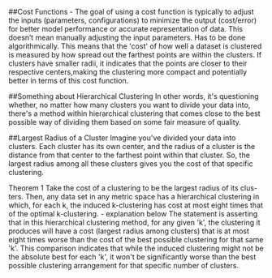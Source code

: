 ##Cost Functions - 
The goal of using a cost function is typically to adjust the inputs (parameters, configurations) to minimize the output (cost/error) for 
better model performance or accurate representation of data. This doesn’t mean manually adjusting the input parameters. Has to be done algorithmically. 
This means that the 'cost' of how well a dataset is clustered is measured by how spread out the farthest points are within the clusters. 
If clusters have smaller radii, it indicates that the points are closer to their respective centers,making the clustering more compact and potentially better 
in terms of this cost function.


##Something about Hierarchical Clustering
In other words, it's questioning whether, no matter how many clusters you want to divide your data into, 
there's a method within hierarchical clustering that comes close to the best possible way of dividing them based on some fair measure of quality.

##Largest Radius of a Cluster
Imagine you've divided your data into clusters. Each cluster has its own center, and the radius of a cluster is the distance from that center to the farthest point within 
that cluster. So, the largest radius among all these clusters gives you the cost of that specific clustering.

Theorem 1 Take the cost of a clustering to be the largest radius of its clus-
ters. Then, any data set in any metric space has a hierarchical clustering in
which, for each k, the induced k-clustering has cost at most eight times that
of the optimal k-clustering. - explanation below
The statement is asserting that in this hierarchical clustering method, for any given 'k', the clustering it produces will have a cost (largest radius among clusters) that is at most eight times worse than the cost of the best possible clustering for that same 'k'. This comparison indicates that while the induced clustering might not be the absolute best for each 'k', it won't be significantly worse than the best possible clustering arrangement for that specific number of clusters.
